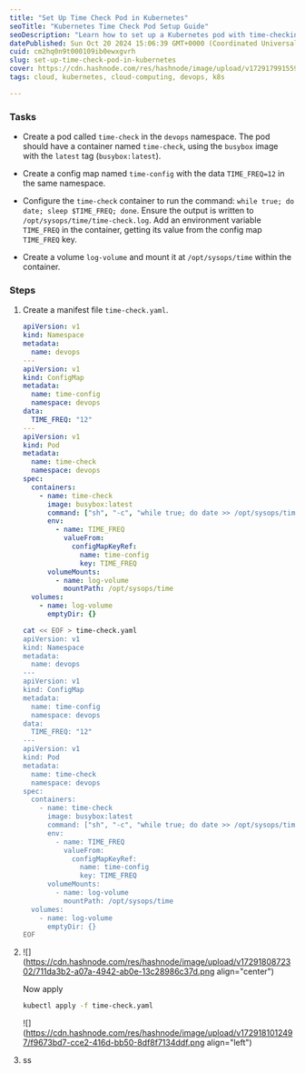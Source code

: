 ```yaml
---
title: "Set Up Time Check Pod in Kubernetes"
seoTitle: "Kubernetes Time Check Pod Setup Guide"
seoDescription: "Learn how to set up a Kubernetes pod with time-checking functionality using ConfigMap and volume mounts"
datePublished: Sun Oct 20 2024 15:06:39 GMT+0000 (Coordinated Universal Time)
cuid: cm2hq0n9t000109ib0ewxgvrh
slug: set-up-time-check-pod-in-kubernetes
cover: https://cdn.hashnode.com/res/hashnode/image/upload/v1729179915591/f16fc29e-74d2-4bdc-bea4-e56b67e77d25.png
tags: cloud, kubernetes, cloud-computing, devops, k8s

---
```


### Tasks

* Create a pod called `time-check` in the `devops` namespace. The pod should have a container named `time-check`, using the `busybox` image with the `latest` tag (`busybox:latest`).
    
* Create a config map named `time-config` with the data `TIME_FREQ=12` in the same namespace.
    
* Configure the `time-check` container to run the command: `while true; do date; sleep $TIME_FREQ; done`. Ensure the output is written to `/opt/sysops/time/time-check.log`. Add an environment variable `TIME_FREQ` in the container, getting its value from the config map `TIME_FREQ` key.
    
* Create a volume `log-volume` and mount it at `/opt/sysops/time` within the container.
    

### Steps

1. Create a manifest file `time-check.yaml`.
    
    ```yaml
    apiVersion: v1
    kind: Namespace
    metadata:
      name: devops
    ---
    apiVersion: v1
    kind: ConfigMap
    metadata:
      name: time-config
      namespace: devops
    data:
      TIME_FREQ: "12"
    ---
    apiVersion: v1
    kind: Pod
    metadata:
      name: time-check
      namespace: devops
    spec:
      containers:
        - name: time-check
          image: busybox:latest
          command: ["sh", "-c", "while true; do date >> /opt/sysops/time/time-check.log; sleep $TIME_FREQ; done"]
          env:
            - name: TIME_FREQ
              valueFrom:
                configMapKeyRef:
                  name: time-config
                  key: TIME_FREQ
          volumeMounts:
            - name: log-volume
              mountPath: /opt/sysops/time
      volumes:
        - name: log-volume
          emptyDir: {}
    ```
    
    ```bash
    cat << EOF > time-check.yaml
    apiVersion: v1
    kind: Namespace
    metadata:
      name: devops
    ---
    apiVersion: v1
    kind: ConfigMap
    metadata:
      name: time-config
      namespace: devops
    data:
      TIME_FREQ: "12"
    ---
    apiVersion: v1
    kind: Pod
    metadata:
      name: time-check
      namespace: devops
    spec:
      containers:
        - name: time-check
          image: busybox:latest
          command: ["sh", "-c", "while true; do date >> /opt/sysops/time/time-check.log; sleep \$TIME_FREQ; done"]
          env:
            - name: TIME_FREQ
              valueFrom:
                configMapKeyRef:
                  name: time-config
                  key: TIME_FREQ
          volumeMounts:
            - name: log-volume
              mountPath: /opt/sysops/time
      volumes:
        - name: log-volume
          emptyDir: {}
    EOF
    ```
    
2. ![](https://cdn.hashnode.com/res/hashnode/image/upload/v1729180872302/711da3b2-a07a-4942-ab0e-13c28986c37d.png align="center")
    
    Now apply
    
    ```bash
    kubectl apply -f time-check.yaml
    ```
    
    ![](https://cdn.hashnode.com/res/hashnode/image/upload/v1729181012497/f9673bd7-cce2-416d-bb50-8df8f7134ddf.png align="left")
    
3. ss